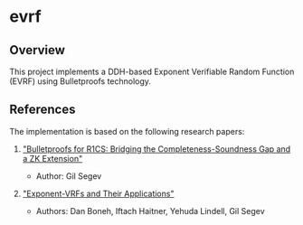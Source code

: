 # evrf
## Overview
This project implements a DDH-based Exponent Verifiable Random Function (EVRF) using Bulletproofs technology.

## References
The implementation is based on the following research papers:

1. ["Bulletproofs for R1CS: Bridging the Completeness-Soundness Gap and a ZK Extension"](https://eprint.iacr.org/2025/327)
    - Author: Gil Segev

2. ["Exponent-VRFs and Their Applications"](https://eprint.iacr.org/archive/2024/397/20250504:183956)
    - Authors: Dan Boneh, Iftach Haitner, Yehuda Lindell, Gil Segev
